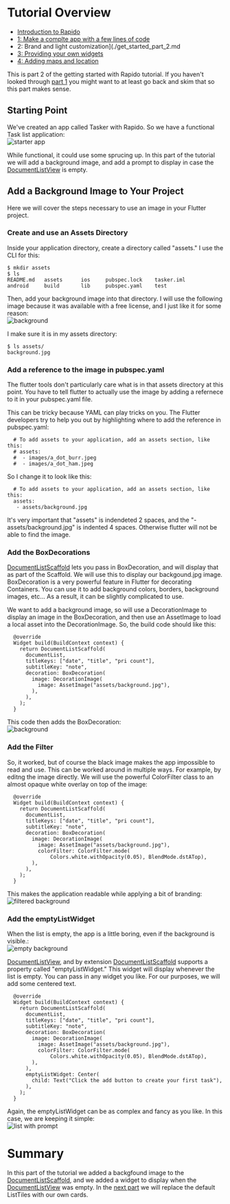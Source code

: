 # Tutorial Overview
 * [Introduction to Rapido](./introduction.md)
 * [1: Make a complte app with a few lines of code](./get_started_part_1.md)
 * 2: Brand and light customization](./get_started_part_2.md
 * [3: Providing your own widgets](./get_started_part_3.md)
 * [4: Adding maps and location](./get_started_part_4.md)

This is part 2 of the getting started with Rapido tutorial. If you haven't looked through [part 1](get_started_part_1.md) you might want to at least go back and skim that so this part makes sense.

## Starting Point
We've created an app called Tasker with Rapido. So we have a functional Task list application:  
![starter app](../assets/clean-list.png)

While functional, it could use some sprucing up. In this part of the tutorial we will add a background image, and add a prompt to display in case the [DocumentListView](https://pub.dartlang.org/documentation/rapido/latest/documents/DocumentListView-class.html) is empty.

## Add a Background Image to Your Project
Here we will cover the steps necessary to use an image in your Flutter project.

### Create and use an Assets Directory 
Inside your application directory, create a directory called "assets." I use the CLI for this:  

```
$ mkdir assets
$ ls
README.md	assets		ios		pubspec.lock	tasker.iml
android		build		lib		pubspec.yaml	test
```
Then, add your background image into that directory. I will use the following image because it was available with a free license, and I just like it for some reason:  
![background](../assets/background.png)

I make sure it is in my assets directory:  
```
$ ls assets/
background.jpg
```
### Add a reference to the image in pubspec.yaml
The flutter tools don't particularly care what is in that assets directory at this point. You have to tell flutter to actually use the image by adding a refernece to it in your pubspec.yaml file. 

This can be tricky because YAML can play tricks on you. The Flutter developers try to help you out by highlighting where to add the reference in pubspec.yaml:  
```
  # To add assets to your application, add an assets section, like this:
  # assets:
  #  - images/a_dot_burr.jpeg
  #  - images/a_dot_ham.jpeg
```

So I change it to look like this:  
```
  # To add assets to your application, add an assets section, like this:
  assets:
   - assets/background.jpg
```
It's very important that "assets" is indendeted 2 spaces, and the 
"- assets/background.jpg" is indented 4 spaces. Otherwise flutter will not be able to find the image.

### Add the BoxDecorations
[DocumentListScaffold](https://pub.dartlang.org/documentation/rapido/latest/documents/DocumentListScaffold-class.html) lets you pass in BoxDecoration, and will display that as part of the Scaffold. We will use this to display our backgound.jpg image. BoxDecoration is a very powerful feature in Flutter for decorating Containers. You can use it to add background colors, borders, background images, etc... As a result, it can be slightly complicated to use. 

We want to add a background image, so will use a DecorationImage to display an image in the BoxDecoration, and then use an AssetImage to load a local asset into the DecorationImage. So, the build code should like this:  
```
  @override
  Widget build(BuildContext context) {
    return DocumentListScaffold(
      documentList,
      titleKeys: ["date", "title", "pri count"],
      subtitleKey: "note",
      decoration: BoxDecoration(
        image: DecorationImage(
          image: AssetImage("assets/background.jpg"),
        ),
      ),
    );
  }
  ```
This code then adds the BoxDecoration:  
![background](../assets/background-1.png)

### Add the Filter
So, it worked, but of course the black image makes the app impossible to read and use. This can be worked around in multiple ways. For example, by editng the image directly. We will use the powerful ColorFilter class to an almost opaque white overlay on top of the image:  
```
  @override
  Widget build(BuildContext context) {
    return DocumentListScaffold(
      documentList,
      titleKeys: ["date", "title", "pri count"],
      subtitleKey: "note",
      decoration: BoxDecoration(
        image: DecorationImage(
          image: AssetImage("assets/background.jpg"),
          colorFilter: ColorFilter.mode(
              Colors.white.withOpacity(0.05), BlendMode.dstATop),
        ),
      ),
    );
  }
  ```
This makes the application readable while applying a bit of branding:  
![filtered background](../assets/background-2.png)

### Add the emptyListWidget
When the list is empty, the app is a little boring, even if the background is visible.:  
![empty background](../assets/empty-with-background.png)

[DocumentListView](https://pub.dartlang.org/documentation/rapido/latest/documents/DocumentListView-class.html), and by extension [DocumentListScaffold](https://pub.dartlang.org/documentation/rapido/latest/documents/DocumentListScaffold-class.html) supports a property called "emptyListWidget." This widget will display whenever the list is empty. You can pass in any widget you like. For our purposes, we will add some centered text.

```
  @override
  Widget build(BuildContext context) {
    return DocumentListScaffold(
      documentList,
      titleKeys: ["date", "title", "pri count"],
      subtitleKey: "note",
      decoration: BoxDecoration(
        image: DecorationImage(
          image: AssetImage("assets/background.jpg"),
          colorFilter: ColorFilter.mode(
              Colors.white.withOpacity(0.05), BlendMode.dstATop),
        ),
      ),
      emptyListWidget: Center(
        child: Text("Click the add button to create your first task"),
      ),
    );
  }
  ```
  Again, the emptyListWidget can be as complex and fancy as you like. In this case, we are keeping it simple:  
  ![list with prompt](../assets/list-with-prompt.png)

# Summary
In this part of the tutorial we added a backgfound image to the [DocumentListScaffold](https://pub.dartlang.org/documentation/rapido/latest/documents/DocumentListScaffold-class.html), and we added a widget to display when the [DocumentListView](https://pub.dartlang.org/documentation/rapido/latest/documents/DocumentListView-class.html) was empty. In the [next part](get_started_part_3.md) we will replace the default ListTiles with our own cards.